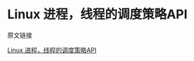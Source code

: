 # Linux 进程，线程的调度策略API

原文链接

[Linux 进程，线程的调度策略API](https://garlicspace.com/2019/07/16/linux-进程，线程的调度策略api/)

